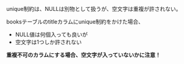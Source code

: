 unique制約は、NULLは別物として扱うが、空文字は重複が許されない。

booksテーブルのtitleカラムにunique制約をかけた場合、
- NULL値は何個入っても良いが
- 空文字は1つしか許されない

**重複不可のカラムにする場合、空文字が入っていないかに注意！**
